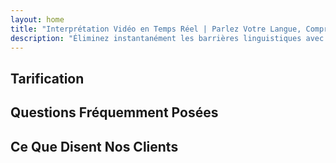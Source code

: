 ```yaml
---
layout: home
title: "Interprétation Vidéo en Temps Réel | Parlez Votre Langue, Comprenez Tout"
description: "Éliminez instantanément les barrières linguistiques avec l'interprétation vidéo en temps réel d'InterMind. Participez aux réunions dans votre langue maternelle pendant que tout le monde comprend parfaitement. Pourquoi apprendre une nouvelle langue quand la technologie peut combler le fossé ?"
---
```


<!-- text="Concentrez-vous sur la croissance — laissez InterMind gérer les langues." -->
<!-- text="Les salles de classe prennent des années ; InterMind offre une compréhension en temps réel aujourd'hui, dans toutes les langues." -->
<!-- text="Comprenez instantanément — sans apprendre de langues étrangères" -->
<!-- title="Réunions Vidéo avec **Interprétation** en Direct" -->

<HeroSection
title="Réunions Vidéo **Multilingues** avec Interprétation **Vocale**"
text="Pour les entreprises où les **barrières linguistiques** signifient des opportunités manquées, des retards et des erreurs coûteuses.">

<AuthButton text="Inscrivez-vous gratuitement" buttonClass="brand"/>
<!-- <ContactFormModalNav buttonText="Demander une Démo"/>
<NavButton to="#pricing" buttonClass="alt" buttonLabel="Tarifs" /> -->
</HeroSection>

<span id="1"></span>
<FeatureBlock :card="{
  title: 'Parlez Instantanément dans Plus de 100 Langues',
  details: 'InterMind permet à chaque participant de parler sa langue maternelle — naturellement, en [temps réel](/guide/how-it-works), et sans sous-titres ni décalage.',
    items: [
      '✧ Parlez librement — soyez compris instantanément.',
      '✧ L\'interprétation alimentée par l\'IA capture le ton, l\'intention et la terminologie spécifique à l\'industrie.',
      '⚡︎ Interprétation **voix-à-voix** bidirectionnelle et continue sans configuration manuelle.',
    ],
  link: './guide/what-is-intermind',
  src: {
    light: '/1.png',
    dark: '/1.png',
  },
  inversion: false
}" />

<span id="2"></span>
<FeatureBlock :card="{
    title: 'Conçu pour les Réunions Professionnelles — Pas Seulement pour Discuter',
    details: 'InterMind est une plateforme de réunion vidéo de qualité professionnelle, pas un simple module complémentaire ou plugin.',
    items: [
      '✧ Résolution 1080p, suppression intelligente du bruit et captation vocale ciblée.',
      '✧ Planification, modération, démonstrations, enregistrement et intégration complète du calendrier — tout est intégré, prêt à l\'emploi. Les réunions peuvent durer jusqu\'à 24 heures.',
      '⚡︎ Transcriptions en direct, chat entre participants et un assistant IA qui maintient les réunions productives.'
    ],
    link: '/guide/how-it-works',
    src: {
      light: '/3l.png',
      dark: '/3d.png',
    },
    inversion: true
  }" />

<span id="3"></span>
<FeatureBlock :card="{
  title: 'L\'**Intelligence au Cœur** de Vos Réunions',
  details: 'InterMind transforme chaque appel multilingue en connaissances claires et consultables.',
  items: [
    '⚡︎ Recherchez instantanément tout contenu dans les réunions passées et actuelles. Posez des questions naturellement, obtenez des réponses précises sans revoir les enregistrements.',
    '✧ Ne manquez jamais les points d\'action de vos réunions. Notre IA extrait automatiquement les tâches, les responsables et les délais des conversations.',
    '✧ Les résumés de réunion par IA délivrent instantanément les points clés dans n\'importe quelle langue, gardant tout le monde aligné sans prise de notes manuelle.',
  ],
  link: '/guide/how-it-works#🧩-deep-memory-deep-understanding',
  src: {
    light: '/2l.png',
    dark: '/2d.png',
  },
  inversion: false
}" />

<span id="4"></span>
<FeatureBlock
  :card="{
    title: 'Sécurisé et Confidentiel par Conception',
    details:
      'InterMind est conçu pour les conversations où la confiance est essentielle. Bien que nous nous appuyions sur une infrastructure tierce de premier ordre, [la confidentialité reste toujours entre vos mains](/guide/privacy-architecture).',
    items: [
      '⚡︎ Confidentialité basée sur la région — choisissez où vos données sont traitées. Nous acheminons toute l\'interprétation, le stockage et l\'analyse via une infrastructure alignée sur votre zone de conformité (par ex. UE, États-Unis, Asie).',
      '✧ Privé par défaut — InterMind lui-même ne **stocke** ni n\'utilise jamais votre contenu pour l\'entraînement, le profilage ou l\'accès tiers.',
      '✧ Conforme par architecture — Prêt pour GDPR, CCPA et UAE PDPL, avec support complet des droits d\'exportation et de suppression.'
    ],
    link: '/guide/privacy-architecture',
    src: {
      light: '/4.png',
      dark: '/4.png',
    },
    inversion: true
  }"
/>

## Tarification

<PricingPlans :plans="[
  {
    title: '**Basique** &nbsp 1 utilisateur',
    price: '**Gratuit**',
    details: '25 réunions gratuites',
    items: [
      'Réunions vidéo jusqu\'à 100 participants + 30 Go de stockage mutualisé par utilisateur [💬](#2)',
      'Interprétation voix-à-voix [💬](#1)',
      'Assistant IA [💬](#3)',
    ],
  },
  {
    title: '**Pro** &nbsp 1-99 utilisateurs',
    price: '**13 €** /mois/utilisateur, facturation annuelle',
    details: 'ou 15,99 € facturation mensuelle',
    items: [
      'Réunions vidéo jusqu\'à 150 participants + 2 To de stockage mutualisé par utilisateur [💬](#2)',
      'Interprétation voix-à-voix [💬](#1)',
      'Assistant IA [💬](#3)',
    ],
  },
  {
    title: '**Business** &nbsp 1-250 utilisateurs',
    price: '**18 €** /mois/utilisateur, facturation annuelle',
    details: 'ou 21,99 € facturation mensuelle',
    items: [
      'Réunions vidéo jusqu\'à 500 participants + 5 To de stockage mutualisé par utilisateur [💬](#2)',
      'Interprétation voix-à-voix [💬](#1)',
      'Assistant IA [💬](#3)',
      'Confidentialité basée sur la région [💬](#4)',
    ],
  }
]">
<AuthButton text="S'inscrire gratuitement" buttonClass="alt"/>
<AuthButton text="Acheter maintenant" buttonClass="brand"/>
<ContactFormModalNav buttonText="Contacter les ventes" buttonClass="alt"/>
</PricingPlans>

## Questions Fréquemment Posées

<AccordionGroup :items="[
  {
    q: 'Qu\'est-ce qu\'un utilisateur sous licence et qu\'est-ce qu\'un participant ?',
    a: 'Un utilisateur sous licence dispose soit d\'une licence de réunion gratuite ou payante et peut programmer des réunions avec des participants selon la capacité autorisée par son forfait. Un participant est une personne invitée à une réunion programmée par quelqu\'un disposant d\'une licence de réunion. Un participant n\'a pas besoin de compte ni de licence pour rejoindre une réunion et peut participer gratuitement. Les participants peuvent rejoindre une réunion depuis leur téléphone, ordinateur de bureau, appareils mobiles et tablettes.'
  },
  {
    q: 'Combien de participants peuvent rejoindre la réunion ?',
    a: 'Tous les forfaits permettent par défaut jusqu\'à 100 participants par réunion (jusqu\'à 150 pour Pro, 500 pour Business).'
  },
  {
    q: 'Combien de personnes peuvent utiliser une licence InterMind Meetings ?',
    a: 'Un utilisateur sous licence peut organiser un nombre illimité de réunions. Cependant, si plusieurs utilisateurs doivent programmer des réunions séparées en même temps, vous aurez besoin de licences de réunion supplémentaires par utilisateur.'
  },
  {
    q: 'Quelle est la différence entre les forfaits Basic, Pro et Business ?',
    a: 'Avec un forfait Basic, vous pouvez utiliser gratuitement une large gamme de produits InterMind et organiser jusqu\'à 25 réunions. Il n\'y a pas de limite de temps par réunion. Avec un forfait Pro, vous bénéficiez de plus de réunions, plus de participants et de fonctionnalités avancées. Les forfaits Business offrent les limites de participants les plus élevées, plus de stockage et une confidentialité basée sur la région. Consultez la section tarification ci-dessus pour plus de détails.'
  }
]" />

## Ce Que Disent Nos Clients

<AutoScrollTestimonials testimonialsUrl="/testimonials.json"/>